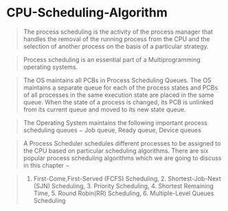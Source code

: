 # CPU-Scheduling-Algorithm

>The process scheduling is the activity of the process manager that handles the removal of the running process from the CPU and the selection of another process on the basis of a particular strategy.

>Process scheduling is an essential part of a Multiprogramming operating systems.

>The OS maintains all PCBs in Process Scheduling Queues. The OS maintains a separate queue for each of the process states and PCBs of all processes in the same execution state are placed in the same queue. When the state of a process is changed, its PCB is unlinked from its current queue and moved to its new state queue.

>The Operating System maintains the following important process scheduling queues − Job queue, Ready queue, Device queues 

>A Process Scheduler schedules different processes to be assigned to the CPU based on particular scheduling algorithms. There are six popular process scheduling algorithms which we are going to discuss in this chapter −

>1. First-Come,First-Served (FCFS) Scheduling, 2. Shortest-Job-Next (SJN) Scheduling, 3. Priority Scheduling, 4. Shortest Remaining Time, 5. Round Robin(RR) Scheduling, 6. Multiple-Level Queues Scheduling

